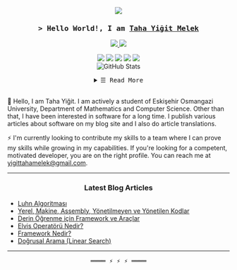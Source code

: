 <p align="center">
  <a align = "center">
      <img src="https://tahayigimelek.files.wordpress.com/2021/04/cropped-cropped-wedding-photography-white-handwriting-logo-design-2.png"/>
  </a>
</p>
            
<!-- Intro  -->
<h3 align="center">
        <samp>&gt; Hello World!, I am
                <b><a target="_blank" href="https://tahayigitmelek.com/">Taha Yiğit Melek</a></b>
        </samp>
</h3>

<p align="center">
  <a href= "https://www.linkedin.com/in/tahayigitmelek">
    <img src="https://img.shields.io/badge/LinkedIn-0077B5?style=for-the-badge&logo=linkedin&logoColor=white"/>
  </a>
  <a href= "https://play.google.com/store/apps/dev?id=7551799293320630572">
    <img src="https://img.shields.io/badge/Google_Play-414141?style=for-the-badge&logo=google-play&logoColor=white"/>
  </a>
</p>


<p align="center">
  <a>
    <img src="https://img.shields.io/badge/Python-3776AB?style=for-the-badge&logo=python&logoColor=white"/>
  </a>
  <a>
    <img src="https://img.shields.io/badge/Java-ED8B00?style=for-the-badge&logo=java&logoColor=white"/>
  </a>
  <a>
    <img src="https://img.shields.io/badge/Kotlin-0095D5?&style=for-the-badge&logo=kotlin&logoColor=white"/>
  </a>
  <a>
    <img src="https://img.shields.io/badge/C-00599C?style=for-the-badge&logo=c&logoColor=white"/>
  </a>
  <a>
    <img src="https://img.shields.io/badge/C%2B%2B-00599C?style=for-the-badge&logo=c%2B%2B&logoColor=white"/>
  </a>
  <br>
  <img alt="GitHub Stats"
          src="https://github-readme-stats.vercel.app/api?username=tahayigitmelek&show_icons=true&theme=radical" />
  <br>
</p>



<!-- Details Section-->
<details align="center">
    <summary> <samp>&#9776; Read More</samp></summary>
    <p align="center">
       <img alt="Most Used Languages"
                src="https://github-readme-stats.vercel.app/api/top-langs/?username=tahayigitmelek&theme=blue-green" />
        <br>
    </p>
</details>
<br>


🌱 Hello, I am Taha Yiğit. I am actively a student of Eskişehir Osmangazi University, Department of Mathematics and Computer Science. Other than that, I have been interested in software for a long time. I publish various articles about software on my blog site and I also do article translations.

⚡ I'm currently looking to contribute my skills to a team where I can prove my skills while growing in my capabilities. If you're looking for a competent, motivated developer, you are on the right profile. You can reach me at yigittahamelek@gmail.com.


---

<h3 align="center"> Latest Blog Articles </h3>


<!-- ARTICLES:START -->
- [Luhn Algoritması](https://tahayigitmelek.com/2021/05/07/luhn-algoritmasi/)
- [Yerel, Makine, Assembly, Yönetilmeyen ve Yönetilen Kodlar](https://tahayigitmelek.com/2021/05/07/yerel-makine-assembly-yonetilmeyen-ve-yonetilen-kodlar/)
- [Derin Öğrenme için Framework ve Araçlar](https://tahayigitmelek.com/2021/04/15/derin-ogrenme-icin-framework-ve-araclar/)
- [Elvis Operatörü Nedir?](https://tahayigitmelek.com/2021/04/15/elvis-operatoru-nedir/)
- [Framework Nedir?](https://tahayigitmelek.com/2021/04/15/framework-nedir/)
- [Doğrusal Arama (Linear Search)](https://tahayigitmelek.com/2021/04/15/dogrusal-arama-linear-search/)
<!-- ARTICLES:END -->

---

<!-- Footer -->
<samp>
    <p align="center">
        ════ ⚡ ⚡ ⚡ ════
    </p>
</samp>
